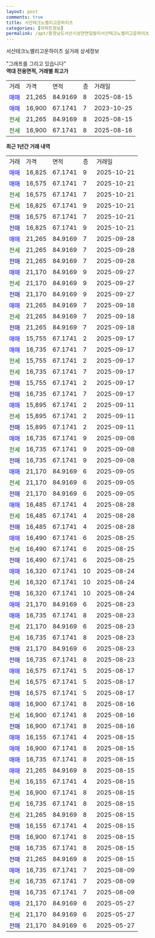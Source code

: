 ```yaml
---
layout: post
comments: true
title: 서산테크노밸리고운하이츠
categories: [아파트정보]
permalink: /apt/충청남도서산시성연면일람리서산테크노밸리고운하이츠
---
```


서산테크노밸리고운하이츠 실거래 상세정보

<script type="text/javascript">
  google.charts.load('current', {'packages':['line', 'corechart']});
  google.charts.setOnLoadCallback(drawChart);

  function drawChart() {
    var data = new google.visualization.DataTable();
    data.addColumn('date', '거래일');
    data.addColumn('number', "매매");
    data.addColumn('number', "전세");
    data.addColumn('number', "전매");

    data.addRows([[new Date(Date.parse("2025-10-21")), 16825, null, null], [new Date(Date.parse("2025-10-21")), 16575, null, null], [new Date(Date.parse("2025-10-21")), null, 16575, null], [new Date(Date.parse("2025-10-21")), null, 16825, null], [new Date(Date.parse("2025-10-21")), null, null, 16575], [new Date(Date.parse("2025-10-21")), null, null, 16825], [new Date(Date.parse("2025-09-28")), 21265, null, null], [new Date(Date.parse("2025-09-28")), null, 21265, null], [new Date(Date.parse("2025-09-28")), null, null, 21265], [new Date(Date.parse("2025-09-27")), 21170, null, null], [new Date(Date.parse("2025-09-27")), null, 21170, null], [new Date(Date.parse("2025-09-27")), null, null, 21170], [new Date(Date.parse("2025-09-18")), 21265, null, null], [new Date(Date.parse("2025-09-18")), null, 21265, null], [new Date(Date.parse("2025-09-18")), null, null, 21265], [new Date(Date.parse("2025-09-17")), 15755, null, null], [new Date(Date.parse("2025-09-17")), 16735, null, null], [new Date(Date.parse("2025-09-17")), null, 15755, null], [new Date(Date.parse("2025-09-17")), null, 16735, null], [new Date(Date.parse("2025-09-17")), null, null, 15755], [new Date(Date.parse("2025-09-17")), null, null, 16735], [new Date(Date.parse("2025-09-11")), 15895, null, null], [new Date(Date.parse("2025-09-11")), null, 15895, null], [new Date(Date.parse("2025-09-11")), null, null, 15895], [new Date(Date.parse("2025-09-08")), 16735, null, null], [new Date(Date.parse("2025-09-08")), null, 16735, null], [new Date(Date.parse("2025-09-08")), null, null, 16735], [new Date(Date.parse("2025-09-05")), 21170, null, null], [new Date(Date.parse("2025-09-05")), null, 21170, null], [new Date(Date.parse("2025-09-05")), null, null, 21170], [new Date(Date.parse("2025-08-28")), 16485, null, null], [new Date(Date.parse("2025-08-28")), null, 16485, null], [new Date(Date.parse("2025-08-28")), null, null, 16485], [new Date(Date.parse("2025-08-25")), 16490, null, null], [new Date(Date.parse("2025-08-25")), null, 16490, null], [new Date(Date.parse("2025-08-25")), null, null, 16490], [new Date(Date.parse("2025-08-24")), 16320, null, null], [new Date(Date.parse("2025-08-24")), null, 16320, null], [new Date(Date.parse("2025-08-24")), null, null, 16320], [new Date(Date.parse("2025-08-23")), 21170, null, null], [new Date(Date.parse("2025-08-23")), 16735, null, null], [new Date(Date.parse("2025-08-23")), null, 21170, null], [new Date(Date.parse("2025-08-23")), null, 16735, null], [new Date(Date.parse("2025-08-23")), null, null, 21170], [new Date(Date.parse("2025-08-23")), null, null, 16735], [new Date(Date.parse("2025-08-17")), 16575, null, null], [new Date(Date.parse("2025-08-17")), null, 16575, null], [new Date(Date.parse("2025-08-17")), null, null, 16575], [new Date(Date.parse("2025-08-16")), 16900, null, null], [new Date(Date.parse("2025-08-16")), null, 16900, null], [new Date(Date.parse("2025-08-16")), null, null, 16900], [new Date(Date.parse("2025-08-15")), 16155, null, null], [new Date(Date.parse("2025-08-15")), 16900, null, null], [new Date(Date.parse("2025-08-15")), 16735, null, null], [new Date(Date.parse("2025-08-15")), 21265, null, null], [new Date(Date.parse("2025-08-15")), null, 16155, null], [new Date(Date.parse("2025-08-15")), null, 16900, null], [new Date(Date.parse("2025-08-15")), null, 16735, null], [new Date(Date.parse("2025-08-15")), null, 21265, null], [new Date(Date.parse("2025-08-15")), null, null, 16155], [new Date(Date.parse("2025-08-15")), null, null, 16900], [new Date(Date.parse("2025-08-15")), null, null, 16735], [new Date(Date.parse("2025-08-15")), null, null, 21265], [new Date(Date.parse("2025-08-09")), 16735, null, null], [new Date(Date.parse("2025-08-09")), null, 16735, null], [new Date(Date.parse("2025-08-09")), null, null, 16735], [new Date(Date.parse("2025-05-27")), 21170, null, null], [new Date(Date.parse("2025-05-27")), null, 21170, null], [new Date(Date.parse("2025-05-27")), null, null, 21170]]);

    var options = {
      hAxis: {
        format: 'yyyy/MM/dd'
      },    
      lineWidth: 0,
      pointsVisible: true,    
      title: '최근 1년간 유형별 실거래가 분포',
      legend: { position: 'bottom' }
    };

    var formatter = new google.visualization.NumberFormat({pattern:'###,###'} );
    formatter.format(data, 1);
    formatter.format(data, 2);
    
    setTimeout(function() {
        var chart = new google.visualization.LineChart(document.getElementById('columnchart_material'));
        chart.draw(data, (options));
        document.getElementById('loading').style.display = 'none';
    }, 200);
  }
</script>


<div id="loading" style="z-index:20; display: block; margin-left: 0px">"그래프를 그리고 있습니다"</div>
<div id="columnchart_material" style="width: 95%; margin-left: 0px; display: block"></div>
<!-- contents start -->
<b>역대 전용면적, 거래별 최고가</b>
<table class="sortable">
    <tr>
      <td>거래</td>
      <td>가격</td>
      <td>면적</td>
      <td>층</td>
      <td>거래일</td>
    </tr>
        <tr>
          <td><a style="color: blue">매매</a></td>
          <td>21,265</td>
          <td>84.9169</td>
          <td>8</td>
          <td>2025-08-15</td>
        </tr>            <tr>
          <td><a style="color: blue">매매</a></td>
          <td>16,900</td>
          <td>67.1741</td>
          <td>7</td>
          <td>2023-10-25</td>
        </tr>        
        <tr>
              <td><a style="color: darkgreen">전세</a></td>
              <td>21,265</td>
              <td>84.9169</td>
              <td>8</td>
              <td>2025-08-15</td>
            </tr>            <tr>
              <td><a style="color: darkgreen">전세</a></td>
              <td>16,900</td>
              <td>67.1741</td>
              <td>8</td>
              <td>2025-08-16</td>
            </tr>        
    
</table>

<b>최근 1년간 거래 내역</b>

<table class="sortable">
    <tr>
      <td>거래</td>
      <td>가격</td>
      <td>면적</td>
      <td>층</td>
      <td>거래일</td>
    </tr>
    <tr>
      <td><a style="color: blue">매매</a></td>
      <td>16,825</td>
      <td>67.1741</td>
      <td>9</td>
      <td>2025-10-21</td>
    </tr>          <tr>
      <td><a style="color: blue">매매</a></td>
      <td>16,575</td>
      <td>67.1741</td>
      <td>7</td>
      <td>2025-10-21</td>
    </tr>          <tr>
      <td><a style="color: darkgreen">전세</a></td>
      <td>16,575</td>
      <td>67.1741</td>
      <td>7</td>
      <td>2025-10-21</td>
    </tr>          <tr>
      <td><a style="color: darkgreen">전세</a></td>
      <td>16,825</td>
      <td>67.1741</td>
      <td>9</td>
      <td>2025-10-21</td>
    </tr>          <tr>
      <td><a style="color: darkblue">전매</a></td>
      <td>16,575</td>
      <td>67.1741</td>
      <td>7</td>
      <td>2025-10-21</td>
    </tr>          <tr>
      <td><a style="color: darkblue">전매</a></td>
      <td>16,825</td>
      <td>67.1741</td>
      <td>9</td>
      <td>2025-10-21</td>
    </tr>          <tr>
      <td><a style="color: blue">매매</a></td>
      <td>21,265</td>
      <td>84.9169</td>
      <td>7</td>
      <td>2025-09-28</td>
    </tr>          <tr>
      <td><a style="color: darkgreen">전세</a></td>
      <td>21,265</td>
      <td>84.9169</td>
      <td>7</td>
      <td>2025-09-28</td>
    </tr>          <tr>
      <td><a style="color: darkblue">전매</a></td>
      <td>21,265</td>
      <td>84.9169</td>
      <td>7</td>
      <td>2025-09-28</td>
    </tr>          <tr>
      <td><a style="color: blue">매매</a></td>
      <td>21,170</td>
      <td>84.9169</td>
      <td>9</td>
      <td>2025-09-27</td>
    </tr>          <tr>
      <td><a style="color: darkgreen">전세</a></td>
      <td>21,170</td>
      <td>84.9169</td>
      <td>9</td>
      <td>2025-09-27</td>
    </tr>          <tr>
      <td><a style="color: darkblue">전매</a></td>
      <td>21,170</td>
      <td>84.9169</td>
      <td>9</td>
      <td>2025-09-27</td>
    </tr>          <tr>
      <td><a style="color: blue">매매</a></td>
      <td>21,265</td>
      <td>84.9169</td>
      <td>7</td>
      <td>2025-09-18</td>
    </tr>          <tr>
      <td><a style="color: darkgreen">전세</a></td>
      <td>21,265</td>
      <td>84.9169</td>
      <td>7</td>
      <td>2025-09-18</td>
    </tr>          <tr>
      <td><a style="color: darkblue">전매</a></td>
      <td>21,265</td>
      <td>84.9169</td>
      <td>7</td>
      <td>2025-09-18</td>
    </tr>          <tr>
      <td><a style="color: blue">매매</a></td>
      <td>15,755</td>
      <td>67.1741</td>
      <td>2</td>
      <td>2025-09-17</td>
    </tr>          <tr>
      <td><a style="color: blue">매매</a></td>
      <td>16,735</td>
      <td>67.1741</td>
      <td>7</td>
      <td>2025-09-17</td>
    </tr>          <tr>
      <td><a style="color: darkgreen">전세</a></td>
      <td>15,755</td>
      <td>67.1741</td>
      <td>2</td>
      <td>2025-09-17</td>
    </tr>          <tr>
      <td><a style="color: darkgreen">전세</a></td>
      <td>16,735</td>
      <td>67.1741</td>
      <td>7</td>
      <td>2025-09-17</td>
    </tr>          <tr>
      <td><a style="color: darkblue">전매</a></td>
      <td>15,755</td>
      <td>67.1741</td>
      <td>2</td>
      <td>2025-09-17</td>
    </tr>          <tr>
      <td><a style="color: darkblue">전매</a></td>
      <td>16,735</td>
      <td>67.1741</td>
      <td>7</td>
      <td>2025-09-17</td>
    </tr>          <tr>
      <td><a style="color: blue">매매</a></td>
      <td>15,895</td>
      <td>67.1741</td>
      <td>2</td>
      <td>2025-09-11</td>
    </tr>          <tr>
      <td><a style="color: darkgreen">전세</a></td>
      <td>15,895</td>
      <td>67.1741</td>
      <td>2</td>
      <td>2025-09-11</td>
    </tr>          <tr>
      <td><a style="color: darkblue">전매</a></td>
      <td>15,895</td>
      <td>67.1741</td>
      <td>2</td>
      <td>2025-09-11</td>
    </tr>          <tr>
      <td><a style="color: blue">매매</a></td>
      <td>16,735</td>
      <td>67.1741</td>
      <td>9</td>
      <td>2025-09-08</td>
    </tr>          <tr>
      <td><a style="color: darkgreen">전세</a></td>
      <td>16,735</td>
      <td>67.1741</td>
      <td>9</td>
      <td>2025-09-08</td>
    </tr>          <tr>
      <td><a style="color: darkblue">전매</a></td>
      <td>16,735</td>
      <td>67.1741</td>
      <td>9</td>
      <td>2025-09-08</td>
    </tr>          <tr>
      <td><a style="color: blue">매매</a></td>
      <td>21,170</td>
      <td>84.9169</td>
      <td>6</td>
      <td>2025-09-05</td>
    </tr>          <tr>
      <td><a style="color: darkgreen">전세</a></td>
      <td>21,170</td>
      <td>84.9169</td>
      <td>6</td>
      <td>2025-09-05</td>
    </tr>          <tr>
      <td><a style="color: darkblue">전매</a></td>
      <td>21,170</td>
      <td>84.9169</td>
      <td>6</td>
      <td>2025-09-05</td>
    </tr>          <tr>
      <td><a style="color: blue">매매</a></td>
      <td>16,485</td>
      <td>67.1741</td>
      <td>4</td>
      <td>2025-08-28</td>
    </tr>          <tr>
      <td><a style="color: darkgreen">전세</a></td>
      <td>16,485</td>
      <td>67.1741</td>
      <td>4</td>
      <td>2025-08-28</td>
    </tr>          <tr>
      <td><a style="color: darkblue">전매</a></td>
      <td>16,485</td>
      <td>67.1741</td>
      <td>4</td>
      <td>2025-08-28</td>
    </tr>          <tr>
      <td><a style="color: blue">매매</a></td>
      <td>16,490</td>
      <td>67.1741</td>
      <td>6</td>
      <td>2025-08-25</td>
    </tr>          <tr>
      <td><a style="color: darkgreen">전세</a></td>
      <td>16,490</td>
      <td>67.1741</td>
      <td>6</td>
      <td>2025-08-25</td>
    </tr>          <tr>
      <td><a style="color: darkblue">전매</a></td>
      <td>16,490</td>
      <td>67.1741</td>
      <td>6</td>
      <td>2025-08-25</td>
    </tr>          <tr>
      <td><a style="color: blue">매매</a></td>
      <td>16,320</td>
      <td>67.1741</td>
      <td>10</td>
      <td>2025-08-24</td>
    </tr>          <tr>
      <td><a style="color: darkgreen">전세</a></td>
      <td>16,320</td>
      <td>67.1741</td>
      <td>10</td>
      <td>2025-08-24</td>
    </tr>          <tr>
      <td><a style="color: darkblue">전매</a></td>
      <td>16,320</td>
      <td>67.1741</td>
      <td>10</td>
      <td>2025-08-24</td>
    </tr>          <tr>
      <td><a style="color: blue">매매</a></td>
      <td>21,170</td>
      <td>84.9169</td>
      <td>6</td>
      <td>2025-08-23</td>
    </tr>          <tr>
      <td><a style="color: blue">매매</a></td>
      <td>16,735</td>
      <td>67.1741</td>
      <td>8</td>
      <td>2025-08-23</td>
    </tr>          <tr>
      <td><a style="color: darkgreen">전세</a></td>
      <td>21,170</td>
      <td>84.9169</td>
      <td>6</td>
      <td>2025-08-23</td>
    </tr>          <tr>
      <td><a style="color: darkgreen">전세</a></td>
      <td>16,735</td>
      <td>67.1741</td>
      <td>8</td>
      <td>2025-08-23</td>
    </tr>          <tr>
      <td><a style="color: darkblue">전매</a></td>
      <td>21,170</td>
      <td>84.9169</td>
      <td>6</td>
      <td>2025-08-23</td>
    </tr>          <tr>
      <td><a style="color: darkblue">전매</a></td>
      <td>16,735</td>
      <td>67.1741</td>
      <td>8</td>
      <td>2025-08-23</td>
    </tr>          <tr>
      <td><a style="color: blue">매매</a></td>
      <td>16,575</td>
      <td>67.1741</td>
      <td>5</td>
      <td>2025-08-17</td>
    </tr>          <tr>
      <td><a style="color: darkgreen">전세</a></td>
      <td>16,575</td>
      <td>67.1741</td>
      <td>5</td>
      <td>2025-08-17</td>
    </tr>          <tr>
      <td><a style="color: darkblue">전매</a></td>
      <td>16,575</td>
      <td>67.1741</td>
      <td>5</td>
      <td>2025-08-17</td>
    </tr>          <tr>
      <td><a style="color: blue">매매</a></td>
      <td>16,900</td>
      <td>67.1741</td>
      <td>8</td>
      <td>2025-08-16</td>
    </tr>          <tr>
      <td><a style="color: darkgreen">전세</a></td>
      <td>16,900</td>
      <td>67.1741</td>
      <td>8</td>
      <td>2025-08-16</td>
    </tr>          <tr>
      <td><a style="color: darkblue">전매</a></td>
      <td>16,900</td>
      <td>67.1741</td>
      <td>8</td>
      <td>2025-08-16</td>
    </tr>          <tr>
      <td><a style="color: blue">매매</a></td>
      <td>16,155</td>
      <td>67.1741</td>
      <td>4</td>
      <td>2025-08-15</td>
    </tr>          <tr>
      <td><a style="color: blue">매매</a></td>
      <td>16,900</td>
      <td>67.1741</td>
      <td>8</td>
      <td>2025-08-15</td>
    </tr>          <tr>
      <td><a style="color: blue">매매</a></td>
      <td>16,735</td>
      <td>67.1741</td>
      <td>8</td>
      <td>2025-08-15</td>
    </tr>          <tr>
      <td><a style="color: blue">매매</a></td>
      <td>21,265</td>
      <td>84.9169</td>
      <td>8</td>
      <td>2025-08-15</td>
    </tr>          <tr>
      <td><a style="color: darkgreen">전세</a></td>
      <td>16,155</td>
      <td>67.1741</td>
      <td>4</td>
      <td>2025-08-15</td>
    </tr>          <tr>
      <td><a style="color: darkgreen">전세</a></td>
      <td>16,900</td>
      <td>67.1741</td>
      <td>8</td>
      <td>2025-08-15</td>
    </tr>          <tr>
      <td><a style="color: darkgreen">전세</a></td>
      <td>16,735</td>
      <td>67.1741</td>
      <td>8</td>
      <td>2025-08-15</td>
    </tr>          <tr>
      <td><a style="color: darkgreen">전세</a></td>
      <td>21,265</td>
      <td>84.9169</td>
      <td>8</td>
      <td>2025-08-15</td>
    </tr>          <tr>
      <td><a style="color: darkblue">전매</a></td>
      <td>16,155</td>
      <td>67.1741</td>
      <td>4</td>
      <td>2025-08-15</td>
    </tr>          <tr>
      <td><a style="color: darkblue">전매</a></td>
      <td>16,900</td>
      <td>67.1741</td>
      <td>8</td>
      <td>2025-08-15</td>
    </tr>          <tr>
      <td><a style="color: darkblue">전매</a></td>
      <td>16,735</td>
      <td>67.1741</td>
      <td>8</td>
      <td>2025-08-15</td>
    </tr>          <tr>
      <td><a style="color: darkblue">전매</a></td>
      <td>21,265</td>
      <td>84.9169</td>
      <td>8</td>
      <td>2025-08-15</td>
    </tr>          <tr>
      <td><a style="color: blue">매매</a></td>
      <td>16,735</td>
      <td>67.1741</td>
      <td>7</td>
      <td>2025-08-09</td>
    </tr>          <tr>
      <td><a style="color: darkgreen">전세</a></td>
      <td>16,735</td>
      <td>67.1741</td>
      <td>7</td>
      <td>2025-08-09</td>
    </tr>          <tr>
      <td><a style="color: darkblue">전매</a></td>
      <td>16,735</td>
      <td>67.1741</td>
      <td>7</td>
      <td>2025-08-09</td>
    </tr>          <tr>
      <td><a style="color: blue">매매</a></td>
      <td>21,170</td>
      <td>84.9169</td>
      <td>6</td>
      <td>2025-05-27</td>
    </tr>          <tr>
      <td><a style="color: darkgreen">전세</a></td>
      <td>21,170</td>
      <td>84.9169</td>
      <td>6</td>
      <td>2025-05-27</td>
    </tr>          <tr>
      <td><a style="color: darkblue">전매</a></td>
      <td>21,170</td>
      <td>84.9169</td>
      <td>6</td>
      <td>2025-05-27</td>
    </tr>      </table>
<!-- contents end -->    

